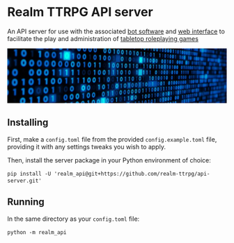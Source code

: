 # Realm TTRPG API server

An API server for use with the associated [bot software][] and
[web interface][] to facilitate the play and administration of
[tabletop roleplaying games][]

![realm](https://raw.githubusercontent.com/realm-ttrpg/api-server/assets/banner.jpg)

## Installing

First, make a `config.toml` file from the provided `config.example.toml` file,
providing it with any settings tweaks you wish to apply.

Then, install the server package in your Python environment of choice:

```shell
pip install -U 'realm_api@git+https://github.com/realm-ttrpg/api-server.git'
```

## Running

In the same directory as your `config.toml` file:

```shell
python -m realm_api
```

[bot software]: https://github.com/realm-ttrpg/discord-bot
[tabletop roleplaying games]: https://en.wikipedia.org/wiki/Tabletop_role-playing_game
[web interface]: https://github.com/realm-ttrpg/web-interface
